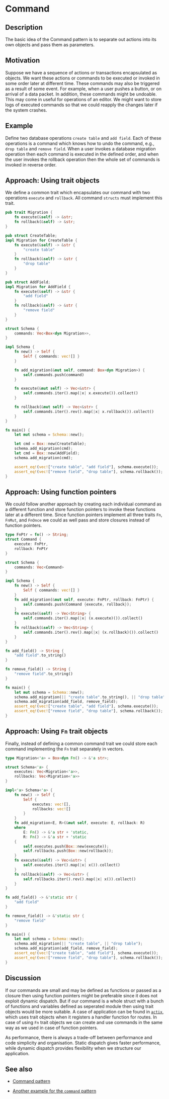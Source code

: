 # Command

## Description

The basic idea of the Command pattern is to separate out actions into its own
objects and pass them as parameters.

## Motivation

Suppose we have a sequence of actions or transactions encapsulated as objects.
We want these actions or commands to be executed or invoked in some order later
at different time. These commands may also be triggered as a result of some event.
For example, when a user pushes a button, or on arrival of a data packet.
In addition, these commands might be undoable. This may come in useful for
operations of an editor. We might want to store logs of executed commands so that
we could reapply the changes later if the system crashes.

## Example

Define two database operations `create table` and `add field`. Each of these
operations is a command which knows how to undo the command, e.g., `drop table`
and `remove field`. When a user invokes a database migration operation then each
command is executed in the defined order, and when the user invokes the rollback
operation then the whole set of commands is invoked in reverse order.

## Approach: Using trait objects

We define a common trait which encapsulates our command with two operations
`execute` and `rollback`. All command `structs` must implement this trait.

```rust
pub trait Migration {
    fn execute(&self) -> &str;
    fn rollback(&self) -> &str;
}

pub struct CreateTable;
impl Migration for CreateTable {
    fn execute(&self) -> &str {
        "create table"
    }
    fn rollback(&self) -> &str {
        "drop table"
    }
}

pub struct AddField;
impl Migration for AddField {
    fn execute(&self) -> &str {
        "add field"
    }
    fn rollback(&self) -> &str {
        "remove field"
    }
}

struct Schema {
    commands: Vec<Box<dyn Migration>>,
}

impl Schema {
    fn new() -> Self {
        Self { commands: vec![] }
    }

    fn add_migration(&mut self, command: Box<dyn Migration>) {
        self.commands.push(command)
    }

    fn execute(&mut self) -> Vec<&str> {
        self.commands.iter().map(|x| x.execute()).collect()
    }

    fn rollback(&mut self) -> Vec<&str> {
        self.commands.iter().rev().map(|x| x.rollback()).collect()
    }
}

fn main() {
    let mut schema = Schema::new();

    let cmd = Box::new(CreateTable);
    schema.add_migration(cmd);
    let cmd = Box::new(AddField);
    schema.add_migration(cmd);

    assert_eq!(vec!["create table", "add field"], schema.execute());
    assert_eq!(vec!["remove field", "drop table"], schema.rollback());
}
```

## Approach: Using function pointers

We could follow another approach by creating each individual command as
a different function and store function pointers to invoke these functions later
at a different time. Since function pointers implement all three traits `Fn`,
`FnMut`, and `FnOnce` we could as well pass and store closures instead of
function pointers.

```rust
type FnPtr = fn() -> String;
struct Command {
    execute: FnPtr,
    rollback: FnPtr
}

struct Schema {
    commands: Vec<Command>
}

impl Schema {
    fn new() -> Self {
        Self { commands: vec![] }
    }
    fn add_migration(&mut self, execute: FnPtr, rollback: FnPtr) {
        self.commands.push(Command {execute, rollback});
    }
    fn execute(&self) -> Vec<String> {
        self.commands.iter().map(|x| (x.execute)()).collect()
    }
    fn rollback(&self) -> Vec<String> {
        self.commands.iter().rev().map(|x| (x.rollback)()).collect()
    }
}

fn add_field() -> String {
    "add field".to_string()
}

fn remove_field() -> String {
    "remove field".to_string()
}

fn main() {
    let mut schema = Schema::new();
    schema.add_migration(|| "create table".to_string(), || "drop table".to_string());
    schema.add_migration(add_field, remove_field);
    assert_eq!(vec!["create table", "add field"], schema.execute());
    assert_eq!(vec!["remove field", "drop table"], schema.rollback());
}
```

## Approach: Using `Fn` trait objects

Finally, instead of defining a common command trait we could store
each command implementing the `Fn` trait separately in vectors.

```rust
type Migration<'a> = Box<dyn Fn() -> &'a str>;

struct Schema<'a> {
    executes: Vec<Migration<'a>>,
    rollbacks: Vec<Migration<'a>>
}

impl<'a> Schema<'a> {
    fn new() -> Self {
        Self {
            executes: vec![],
            rollbacks: vec![]
        }
    }
    fn add_migration<E, R>(&mut self, execute: E, rollback: R)
    where
        E: Fn() -> &'a str + 'static, 
        R: Fn() -> &'a str + 'static
    {
        self.executes.push(Box::new(execute));
        self.rollbacks.push(Box::new(rollback));
    }
    fn execute(&self) -> Vec<&str> {
        self.executes.iter().map(|x| x()).collect()
    }
    fn rollback(&self) -> Vec<&str> {
        self.rollbacks.iter().rev().map(|x| x()).collect()
    }
}

fn add_field() -> &'static str {
    "add field"
}

fn remove_field() -> &'static str {
    "remove field"
}

fn main() {
    let mut schema = Schema::new();
    schema.add_migration(|| "create table", || "drop table");
    schema.add_migration(add_field, remove_field);
    assert_eq!(vec!["create table", "add field"], schema.execute());
    assert_eq!(vec!["remove field", "drop table"], schema.rollback());
}
```

## Discussion

If our commands are small and may be defined as functions or passed as a closure
then using function pointers might be preferable since it does not exploit
dynamic dispatch. But if our command is a whole struct with a bunch of functions
and variables defined as seperated module then using trait objects would be
more suitable. A case of application can be found in [`actix`](https://actix.rs/),
which uses trait objects when it registers a handler function for routes.
In case of using `Fn` trait objects we can create and use commands in the same
way as we used in case of function pointers.

As performance, there is always a trade-off between performance and code
simplicity and organisation. Static dispatch gives faster performance, while
dynamic dispatch provides flexibility when we structure our application.

## See also

- [Command pattern](https://en.wikipedia.org/wiki/Command_pattern)

- [Another example for the `command` pattern](https://web.archive.org/web/20210223131236/https://chercher.tech/rust/command-design-pattern-rust)
